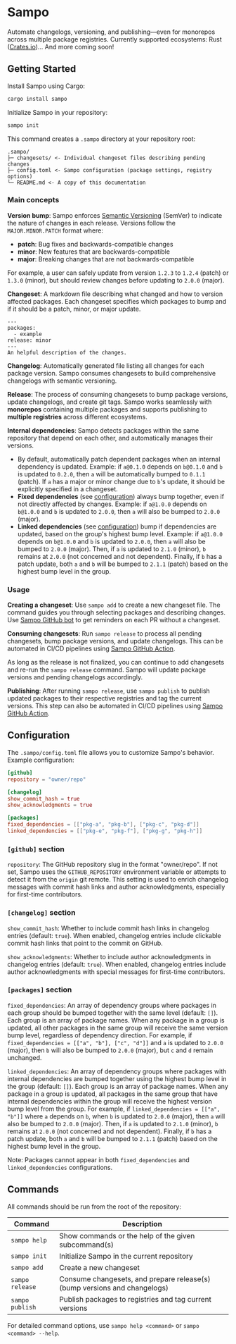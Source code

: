# Sampo

Automate changelogs, versioning, and publishing—even for monorepos across multiple package registries. Currently supported ecosystems: Rust ([Crates.io](https://crates.io))... And more coming soon!

## Getting Started

Install Sampo using Cargo:

```bash
cargo install sampo
```

Initialize Sampo in your repository:

```bash
sampo init
```

This command creates a `.sampo` directory at your repository root:

```
.sampo/
├─ changesets/ <- Individual changeset files describing pending changes
├─ config.toml <- Sampo configuration (package settings, registry options)
└─ README.md <- A copy of this documentation
```

### Main concepts

**Version bump**: Sampo enforces [Semantic Versioning](https://semver.org/) (SemVer) to indicate the nature of changes in each release. Versions follow the `MAJOR.MINOR.PATCH` format where:
- **patch**: Bug fixes and backwards-compatible changes
- **minor**: New features that are backwards-compatible
- **major**: Breaking changes that are not backwards-compatible

For example, a user can safely update from version `1.2.3` to `1.2.4` (patch) or `1.3.0` (minor), but should review changes before updating to `2.0.0` (major).

**Changeset**: A markdown file describing what changed and how to version affected packages. Each changeset specifies which packages to bump and if it should be a patch, minor, or major update.

```
---
packages:
  - example
release: minor
---
An helpful description of the changes.
```

**Changelog**: Automatically generated file listing all changes for each package version. Sampo consumes changesets to build comprehensive changelogs with semantic versioning.

**Release**: The process of consuming changesets to bump package versions, update changelogs, and create git tags. Sampo works seamlessly with **monorepos** containing multiple packages and supports publishing to **multiple registries** across different ecosystems.

**Internal dependencies**: Sampo detects packages within the same repository that depend on each other, and automatically manages their versions.
  - By default, automatically patch dependent packages when an internal dependency is updated. Example: if `a@0.1.0` depends on `b@0.1.0` and `b` is updated to `0.2.0`, then `a` will be automatically bumped to `0.1.1` (patch). If `a` has a major or minor change due to `b`'s update, it should be explicitly specified in a changeset.
  - **Fixed dependencies** (see [configuration](#configuration)) always bump together, even if not directly affected by changes. Example: if `a@1.0.0` depends on `b@1.0.0` and `b` is updated to `2.0.0`, then `a` will also be bumped to `2.0.0` (major).
  - **Linked dependencies** (see [configuration](#configuration)) bump if dependencies are updated, based on the group's highest bump level. Example: if `a@1.0.0` depends on `b@1.0.0` and `b` is updated to `2.0.0`, then `a` will also be bumped to `2.0.0` (major). Then, if `a` is updated to `2.1.0` (minor), `b` remains at `2.0.0` (not concerned and not dependent). Finally, if `b` has a patch update, both `a` and `b` will be bumped to `2.1.1` (patch) based on the highest bump level in the group.

### Usage

**Creating a changeset**: Use `sampo add` to create a new changeset file. The command guides you through selecting packages and describing changes. Use [Sampo GitHub bot](https://github.com/bruits/sampo/tree/main/crates/sampo-github-bot) to get reminders on each PR without a changeset.

**Consuming changesets**: Run `sampo release` to process all pending changesets, bump package versions, and update changelogs. This can be automated in CI/CD pipelines using [Sampo GitHub Action](../sampo-github-action).

As long as the release is not finalized, you can continue to add changesets and re-run the `sampo release` command. Sampo will update package versions and pending changelogs accordingly.

**Publishing**: After running `sampo release`, use `sampo publish` to publish updated packages to their respective registries and tag the current versions. This step can also be automated in CI/CD pipelines using [Sampo GitHub Action](../sampo-github-action).

## Configuration

The `.sampo/config.toml` file allows you to customize Sampo's behavior. Example configuration:

```toml
[github]
repository = "owner/repo"

[changelog]
show_commit_hash = true
show_acknowledgments = true

[packages]
fixed_dependencies = [["pkg-a", "pkg-b"], ["pkg-c", "pkg-d"]]
linked_dependencies = [["pkg-e", "pkg-f"], ["pkg-g", "pkg-h"]]
```

### `[github]` section

`repository`: The GitHub repository slug in the format "owner/repo". If not set, Sampo uses the `GITHUB_REPOSITORY` environment variable or attempts to detect it from the `origin` git remote. This setting is used to enrich changelog messages with commit hash links and author acknowledgments, especially for first-time contributors.

### `[changelog]` section

`show_commit_hash`: Whether to include commit hash links in changelog entries (default: `true`). When enabled, changelog entries include clickable commit hash links that point to the commit on GitHub.

`show_acknowledgments`: Whether to include author acknowledgments in changelog entries (default: `true`). When enabled, changelog entries include author acknowledgments with special messages for first-time contributors.

### `[packages]` section

`fixed_dependencies`: An array of dependency groups where packages in each group should be bumped together with the same level (default: `[]`). Each group is an array of package names. When any package in a group is updated, all other packages in the same group will receive the same version bump level, regardless of dependency direction. For example, if `fixed_dependencies = [["a", "b"], ["c", "d"]]` and `a` is updated to `2.0.0` (major), then `b` will also be bumped to `2.0.0` (major), but `c` and `d` remain unchanged.

`linked_dependencies`: An array of dependency groups where packages with internal dependencies are bumped together using the highest bump level in the group (default: `[]`). Each group is an array of package names. When any package in a group is updated, all packages in the same group that have internal dependencies within the group will receive the highest version bump level from the group. For example, if `linked_dependencies = [["a", "b"]]` where `a` depends on `b`, when `b` is updated to `2.0.0` (major), then `a` will also be bumped to `2.0.0` (major). Then, if `a` is updated to `2.1.0` (minor), `b` remains at `2.0.0` (not concerned and not dependent). Finally, if `b` has a patch update, both `a` and `b` will be bumped to `2.1.1` (patch) based on the highest bump level in the group.

Note: Packages cannot appear in both `fixed_dependencies` and `linked_dependencies` configurations.

## Commands

All commands should be run from the root of the repository:

| Command         | Description                                                               |
| --------------- | ------------------------------------------------------------------------- |
| `sampo help`    | Show commands or the help of the given subcommand(s)                      |
| `sampo init`    | Initialize Sampo in the current repository                                |
| `sampo add`     | Create a new changeset                                                    |
| `sampo release` | Consume changesets, and prepare release(s) (bump versions and changelogs) |
| `sampo publish` | Publish packages to registries and tag current versions                   |

For detailed command options, use `sampo help <command>` or `sampo <command> --help`.

